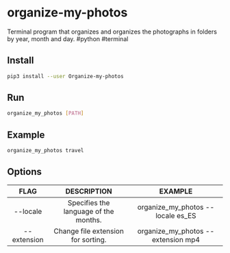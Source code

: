 # organize-my-photos

Terminal program that organizes and organizes the photographs in folders by year, month and day. #python #terminal

## Install

``` bash
pip3 install --user Organize-my-photos
```

## Run

``` bash
organize_my_photos [PATH]
```

## Example

``` bash
organize_my_photos travel
```

## Options

| FLAG | DESCRIPTION | EXAMPLE |
| :--: | :--: | :--: |
| --locale | Specifies the language of the months. | organize_my_photos --locale es_ES |
| --extension | Change file extension for sorting. | organize_my_photos --extension mp4 |
